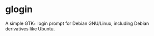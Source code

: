 # glogin
A simple GTK+ login prompt for Debian GNU/Linux, including Debian derivatives like Ubuntu.
